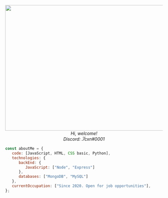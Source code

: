 <p align="center">
<img width="600px" height="400px" src="https://i.imgur.com/HRjH165.gif"/><br>
<em>
Hi, welcome!<br>
Discord: .̾/̾cxn#0001
</em>
<br>
</p>


```javascript
const aboutMe = {
   code: [JavaScript, HTML, CSS basic, Python],
   technologies: {
      backEnd: {
         JavaScript: ["Node", "Express"]
      },
      databases: ["MongoDB", "MySQL"]
   },
   currentOccupation: ["Since 2020. Open for job opportunities"],
};
```
